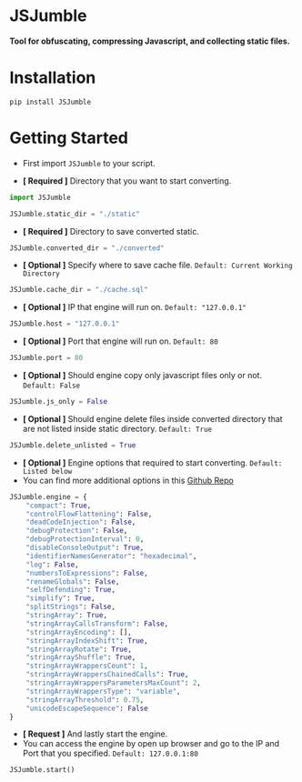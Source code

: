 # JSJumble
**Tool for obfuscating, compressing Javascript, and collecting static files.**  

# Installation
```
pip install JSJumble
```

# Getting Started
- First import `JSJumble` to your script.


- **[ Required ]** Directory that you want to start converting.
```python
import JSJumble

JSJumble.static_dir = "./static"
```

- **[ Required ]** Directory to save converted static.
```python
JSJumble.converted_dir = "./converted"
```

- **[ Optional ]** Specify where to save cache file. `Default: Current Working Directory`
```python
JSJumble.cache_dir = "./cache.sql"
```

- **[ Optional ]** IP that engine will run on. `Default: "127.0.0.1"`
```python
JSJumble.host = "127.0.0.1"
```

- **[ Optional ]** Port that engine will run on. `Default: 80`
```python
JSJumble.port = 80
```

- **[ Optional ]** Should engine copy only javascript files only or not. `Default: False`
```python
JSJumble.js_only = False
```

- **[ Optional ]** Should engine delete files inside converted directory that are not listed inside static directory. `Default: True`
```python
JSJumble.delete_unlisted = True
```

- **[ Optional ]** Engine options that required to start converting. `Default: Listed below`
- You can find more additional options in this [Github Repo](https://github.com/javascript-obfuscator/javascript-obfuscator#javascript-obfuscator-options)
```python
JSJumble.engine = {
    "compact": True,
    "controlFlowFlattening": False,
    "deadCodeInjection": False,
    "debugProtection": False,
    "debugProtectionInterval": 0,
    "disableConsoleOutput": True,
    "identifierNamesGenerator": "hexadecimal",
    "log": False,
    "numbersToExpressions": False,
    "renameGlobals": False,
    "selfDefending": True,
    "simplify": True,
    "splitStrings": False,
    "stringArray": True,
    "stringArrayCallsTransform": False,
    "stringArrayEncoding": [],
    "stringArrayIndexShift": True,
    "stringArrayRotate": True,
    "stringArrayShuffle": True,
    "stringArrayWrappersCount": 1,
    "stringArrayWrappersChainedCalls": True,
    "stringArrayWrappersParametersMaxCount": 2,
    "stringArrayWrappersType": "variable",
    "stringArrayThreshold": 0.75,
    "unicodeEscapeSequence": False
}

```

- **[ Request ]** And lastly start the engine.
- You can access the engine by open up browser and go to the IP and Port that you specified. `Default: 127.0.0.1:80`
```python
JSJumble.start()
```
